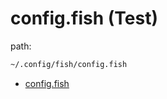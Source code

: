 config.fish (Test)
=====================

path:

```sh
~/.config/fish/config.fish
```

- [config.fish](./config.fish)

